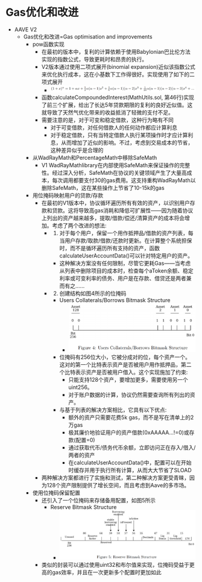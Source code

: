 # Gas优化和改进

* AAVE V2 
  * Gas优化和改进=Gas optimisation and improvements 
    * pow函数实现 
      * 在最初的版本中，复利的计算依赖于使用Babylonian巴比伦方法实现的指数公式，导致更耗时和昂贵的执行。 
      * V2版本通过使用二项式展开(binomial expansion)近似该指数公式来优化执行成本，这在小基数下工作得很好。实现使用了如下的二项式展开
        * ![aave_v2_gas_binomial_expansion](../../assets/img/aave_v2_gas_binomial_expansion.png)
      * 函数calculateCompoundedInterest(MathUtils.sol, 第46行)实现了前三个扩展，给出了长达5年贷款期限的复利的良好近似值。这就导致了天然气优化带来的收益抵消了轻微的支付不足。 
      * 需要注意的是，对于可变和稳定借款，这种行为略有不同 
        * 对于可变借款，对任何借款人的任何动作都应计算利息 
        * 对于稳定借款，只有当特定借款人执行某项操作时才应计算利息，从而增加了近似的影响。不过，考虑到交易成本的节省，这种差异似乎是合理的 
    * 从WadRayMath和PercentageMath中移除SafeMath 
      * V1 WadRayMathlibrary在内部使用SafeMath来保证操作的完整性。经过深入分析，SafeMath在协议的关键领域产生了大量高成本，每次调用都要支付30的gas费用。这支持重构WadRayMath以删除SafeMath，这在某些操作上节省了10-15k的gas 
    * 用位掩码映射用户的贷款/存款 
      * 在最初的V1版本中，协议循环遍历所有有效的资产，以识别用户存款和贷款。这将导致高gas消耗和降低可扩展性——因为随着协议上列出的资产越来越多，提取/借款/偿还/清算资产的成本将会增加。考虑了两个改进的想法: 
        * 1. 对于每个用户，保留一个用作抵押品/借款的资产列表，每当用户存款/取款/借款/还款时更新。在计算整个系统担保时，而不是循环遍历所有支持的资产，函数calculateUserAccountData()可以针对特定用户的资产。 
          * 这种解决方案没有任何限制，尽管它更耗Gas——当考虑从列表中删除项目的成本时，检查每个aToken余额、稳定利率或可变利率的债务、用户是在存款、借贷还是两者兼而有之…… 
        * 2. 创建结构如图4所示的位掩码 
          * Users Collaterals/Borrows Bitmask Structure
            * ![aave_v2_user_collateral_borrow_bitmask](../../assets/img/aave_v2_user_collateral_borrow_bitmask.png)
          * 位掩码有256位大小，它被分成对的位，每个资产一个。这对的第一个比特表示资产是否被用户用作抵押品，第二个比特表示资产是否被用户借入。这个实现施加了约束: 
            * 只能支持128个资产，要增加更多，需要使用另一个uint256。 
            * 对于账户数据的计算，协议仍然需要查询所有列出的资产。 
          * 与基于列表的解决方案相比，它具有以下优点: 
            * 额外的资产只需要花费5k gas，而不是写在清单上的2万gas 
            * 极其廉价地验证用户的资产借款(0xAAAAA…!=0)或存款(配置=0) 
            * 通过获取代币/债务代币余额，立即访问正在存入/借入/两者的资产 
            * 在calculateUserAccountData()中，配置可以在开始时缓存并用于执行所有计算，从而大大节省了SLOAD 
      * 两种解决方案都进行了实施和测试，第二种解决方案更受青睐，因为128个资产限制提供了增长空间，而且考虑到Aave的多市场。 
    * 使用位掩码保留配置 
      * 还引入了一个位掩码来存储备用配置，如图5所示 
        * Reserve Bitmask Structure
          * ![aave_v2_reverse_bitmask_structure](../../assets/img/aave_v2_reverse_bitmask_structure.png)
      * 类似的封装可以通过使用uint32和布尔值来实现，位掩码受益于更高的gas效率，并且在一次更新多个配置时更加如此 
